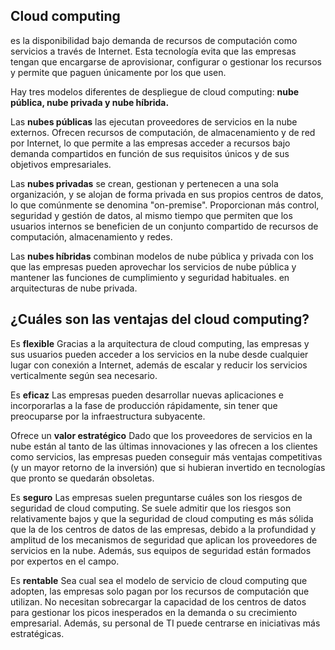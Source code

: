 ## Cloud computing 
es la disponibilidad bajo demanda de recursos de computación como servicios a través de Internet. Esta tecnología evita que las empresas tengan que encargarse de aprovisionar, configurar o gestionar los recursos
y permite que paguen únicamente por los que usen.

Hay tres modelos diferentes de despliegue de cloud computing: **nube pública, nube privada y nube híbrida.** 

Las **nubes públicas** las ejecutan proveedores de servicios en la nube externos. Ofrecen recursos de computación, de almacenamiento y de red por Internet, 
lo que permite a las empresas acceder a recursos bajo demanda compartidos en función de sus requisitos únicos y de sus objetivos empresariales.

Las **nubes privadas** se crean, gestionan y pertenecen a una sola organización, y se alojan de forma privada en sus propios centros de datos,
lo que comúnmente se denomina "on-premise". Proporcionan más control, seguridad y gestión de datos, al mismo tiempo que permiten que los usuarios internos se beneficien de un conjunto compartido de recursos de computación, almacenamiento y redes.

Las **nubes híbridas** combinan modelos de nube pública y privada con los que las empresas pueden aprovechar los servicios de nube pública 
y mantener las funciones de cumplimiento y seguridad habituales. en arquitecturas de nube privada.

## ¿Cuáles son las ventajas del cloud computing?

Es **flexible** Gracias a la arquitectura de cloud computing, las empresas y sus usuarios pueden acceder a los servicios en la nube desde cualquier lugar con conexión a Internet, además de escalar y reducir los servicios verticalmente según sea necesario.

Es **eficaz** Las empresas pueden desarrollar nuevas aplicaciones e incorporarlas a la fase de producción rápidamente, sin tener que preocuparse por la infraestructura subyacente.

Ofrece un **valor estratégico** Dado que los proveedores de servicios en la nube están al tanto de las últimas innovaciones y las ofrecen a los clientes como servicios, las empresas pueden conseguir más ventajas competitivas (y un mayor retorno de la inversión) que si hubieran invertido en tecnologías que pronto se quedarán obsoletas.

Es **seguro** Las empresas suelen preguntarse cuáles son los riesgos de seguridad de cloud computing. Se suele admitir que los riesgos son relativamente bajos y que la seguridad de cloud computing es más sólida que la de los centros de datos de las empresas, debido a la profundidad y amplitud de los mecanismos de seguridad que aplican los proveedores de servicios en la nube. Además, sus equipos de seguridad están formados por expertos en el campo.

Es **rentable** Sea cual sea el modelo de servicio de cloud computing que adopten, las empresas solo pagan por los recursos de computación que utilizan. No necesitan sobrecargar la capacidad de los centros de datos para gestionar los picos inesperados en la demanda o su crecimiento empresarial. Además, su personal de TI puede centrarse en iniciativas más estratégicas.

